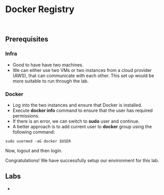 # Docker Registry
<br>

## Prerequisites

### Infra

- Good to have have two machines. 
- We can either use two VMs or two instances from a cloud provider (AWS), that can communicate with each other. This set up would be more suitable to run through the lab. 

### Docker 

- Log into the two instances and ensure that Docker is installed. 
- Execute **docker info** command to ensure that the user has required permissions. 
- If there is an error, we can switch to **sudo** user and continue.
- A better approach is to add current user to **docker** group using the following command:
```
sudo usermod -aG docker $USER
```
Now, logout and then login. 
<br>

Congratulations! We have successfully setup our environment for this lab.
<br>


## Labs

- 

